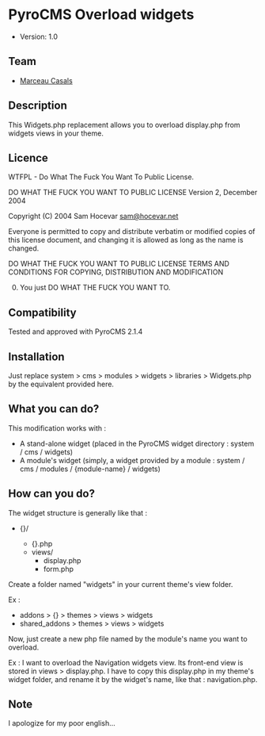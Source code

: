 # PyroCMS Overload widgets

* Version: 1.0

## Team

* [Marceau Casals](http://www.akibatech.fr/)

## Description

This Widgets.php replacement allows you to overload display.php from widgets views in your theme.

## Licence

WTFPL - Do What The Fuck You Want To Public License.

DO WHAT THE FUCK YOU WANT TO PUBLIC LICENSE
Version 2, December 2004

Copyright (C) 2004 Sam Hocevar <sam@hocevar.net>

Everyone is permitted to copy and distribute verbatim or modified
copies of this license document, and changing it is allowed as long
as the name is changed.

DO WHAT THE FUCK YOU WANT TO PUBLIC LICENSE
TERMS AND CONDITIONS FOR COPYING, DISTRIBUTION AND MODIFICATION

0. You just DO WHAT THE FUCK YOU WANT TO.

## Compatibility

Tested and approved with PyroCMS 2.1.4

## Installation

Just replace system > cms > modules > widgets > libraries > Widgets.php by the equivalent provided here.

## What you can do?

This modification works with :
* A stand-alone widget (placed in the PyroCMS widget directory : system / cms / widgets)
* A module's widget (simply, a widget provided by a module : system / cms / modules / {module-name} / widgets)

## How can you do?

The widget structure is generally like that :
* {<widget-name>}/
    * {<widget-name>}.php
    * views/
        * display.php
        * form.php

Create a folder named "widgets" in your current theme's view folder.

Ex :
* addons > {<site-ref>} > themes > views > widgets
* shared_addons > themes > views > widgets

Now, just create a new php file named by the module's name you want to overload.

Ex :
I want to overload the Navigation widgets view. Its front-end view is stored in views > display.php.
I have to copy this display.php in my theme's widget folder, and rename it by the widget's name, like that : navigation.php.

## Note

I apologize for my poor english...
